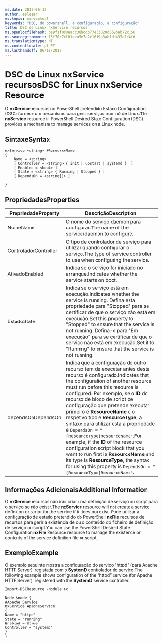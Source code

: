 ```yaml
---
ms.date: 2017-06-12
author: eslesar
ms.topic: conceptual
keywords: "DSC, do powershell, a configuração, a configuração"
title: DSC de Linux nxService recursos
ms.openlocfilehash: be9f1f090eacc38bcdb77e53020d559bab72c156
ms.sourcegitcommit: 75f70c7df01eea5e7a2c16f9a3ab1dd437a1f8fd
ms.translationtype: MT
ms.contentlocale: pt-PT
ms.lasthandoff: 06/12/2017
---
```

# <a name="dsc-for-linux-nxservice-resource"></a><span data-ttu-id="f676c-103">DSC de Linux nxService recursos</span><span class="sxs-lookup"><span data-stu-id="f676c-103">DSC for Linux nxService Resource</span></span>

<span data-ttu-id="f676c-104">O **nxService** recursos no PowerShell pretendido Estado Configuration (DSC) fornece um mecanismo para gerir serviços num nó de Linux.</span><span class="sxs-lookup"><span data-stu-id="f676c-104">The **nxService** resource in PowerShell Desired State Configuration (DSC) provides a mechanism to manage services on a Linux node.</span></span>

## <a name="syntax"></a><span data-ttu-id="f676c-105">Sintaxe</span><span class="sxs-lookup"><span data-stu-id="f676c-105">Syntax</span></span>

```
nxService <string> #ResourceName
{
    Name = <string>
    [ Controller = <string> { init | upstart | systemd }  ]
    [ Enabled = <bool> ]
    [ State = <string> { Running | Stopped } ]
    [ DependsOn = <string[]> ]

}
```

## <a name="properties"></a><span data-ttu-id="f676c-106">Propriedades</span><span class="sxs-lookup"><span data-stu-id="f676c-106">Properties</span></span>
|  <span data-ttu-id="f676c-107">Propriedade</span><span class="sxs-lookup"><span data-stu-id="f676c-107">Property</span></span> |  <span data-ttu-id="f676c-108">Descrição</span><span class="sxs-lookup"><span data-stu-id="f676c-108">Description</span></span> | 
|---|---|
| <span data-ttu-id="f676c-109">Nome</span><span class="sxs-lookup"><span data-stu-id="f676c-109">Name</span></span>| <span data-ttu-id="f676c-110">O nome do serviço daemon para configurar.</span><span class="sxs-lookup"><span data-stu-id="f676c-110">The name of the service/daemon to configure.</span></span>| 
| <span data-ttu-id="f676c-111">Controlador</span><span class="sxs-lookup"><span data-stu-id="f676c-111">Controller</span></span>| <span data-ttu-id="f676c-112">O tipo de controlador de serviço para utilizar quando configurar o serviço.</span><span class="sxs-lookup"><span data-stu-id="f676c-112">The type of service controller to use when configuring the service.</span></span>| 
| <span data-ttu-id="f676c-113">Ativado</span><span class="sxs-lookup"><span data-stu-id="f676c-113">Enabled</span></span>| <span data-ttu-id="f676c-114">Indica se o serviço for iniciado no arranque.</span><span class="sxs-lookup"><span data-stu-id="f676c-114">Indicates whether the service starts on boot.</span></span>| 
| <span data-ttu-id="f676c-115">Estado</span><span class="sxs-lookup"><span data-stu-id="f676c-115">State</span></span>| <span data-ttu-id="f676c-116">Indica se o serviço está em execução.</span><span class="sxs-lookup"><span data-stu-id="f676c-116">Indicates whether the service is running.</span></span> <span data-ttu-id="f676c-117">Defina esta propriedade para "Stopped" para se certificar de que o serviço não está em execução.</span><span class="sxs-lookup"><span data-stu-id="f676c-117">Set this property to "Stopped" to ensure that the service is not running.</span></span> <span data-ttu-id="f676c-118">Defina-o para "Em execução" para se certificar de que o serviço não está em execução.</span><span class="sxs-lookup"><span data-stu-id="f676c-118">Set it to "Running" to ensure that the service is not running.</span></span>| 
| <span data-ttu-id="f676c-119">dependsOn</span><span class="sxs-lookup"><span data-stu-id="f676c-119">DependsOn</span></span> | <span data-ttu-id="f676c-120">Indica que a configuração de outro recurso tem de executar antes deste recurso é configurado.</span><span class="sxs-lookup"><span data-stu-id="f676c-120">Indicates that the configuration of another resource must run before this resource is configured.</span></span> <span data-ttu-id="f676c-121">Por exemplo, se o **ID** do recurso de bloco de script de configuração que pretende executar primeiro é **ResourceName** e o respetivo tipo é **ResourceType**, a sintaxe para utilizar esta a propriedade é `DependsOn = "[ResourceType]ResourceName"`.</span><span class="sxs-lookup"><span data-stu-id="f676c-121">For example, if the **ID** of the resource configuration script block that you want to run first is **ResourceName** and its type is **ResourceType**, the syntax for using this property is `DependsOn = "[ResourceType]ResourceName"`.</span></span>| 


## <a name="additional-information"></a><span data-ttu-id="f676c-122">Informações Adicionais</span><span class="sxs-lookup"><span data-stu-id="f676c-122">Additional Information</span></span>

<span data-ttu-id="f676c-123">O **nxService** recursos não irão criar uma definição de serviço ou script para o serviço se não existir.</span><span class="sxs-lookup"><span data-stu-id="f676c-123">The **nxService** resource will not create a service definition or script for the service if it does not exist.</span></span> <span data-ttu-id="f676c-124">Pode utilizar a configuração de estado pretendido do PowerShell **nxFile** recursos de recursos para gerir a existência de ou o conteúdo do ficheiro de definição de serviço ou script.</span><span class="sxs-lookup"><span data-stu-id="f676c-124">You can use the PowerShell Desired State Configuration **nxFile** Resource resource to manage the existence or contents of the service definition file or script.</span></span>

## <a name="example"></a><span data-ttu-id="f676c-125">Exemplo</span><span class="sxs-lookup"><span data-stu-id="f676c-125">Example</span></span>

<span data-ttu-id="f676c-126">O exemplo seguinte mostra a configuração do serviço "httpd" (para Apache HTTP Server), registada com o **SystemD** controlador do serviço.</span><span class="sxs-lookup"><span data-stu-id="f676c-126">The following example shows configuration of the “httpd” service (for Apache HTTP Server), registered with the **SystemD** service controller.</span></span>

```
Import-DSCResource -Module nx 

Node $node {
#Apache Service
nxService ApacheService 
{
Name = "httpd"
State = "running"
Enabled = $true
Controller = "systemd"
}
}
```

